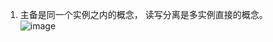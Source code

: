 1. 主备是同一个实例之内的概念， 读写分离是多实例直接的概念。  
![image](https://user-images.githubusercontent.com/12959356/148676268-b13fea74-87a6-4151-a7b6-ff15ea40a908.png)
